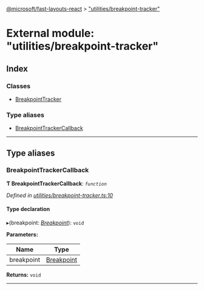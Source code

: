 [@microsoft/fast-layouts-react](../README.md) > ["utilities/breakpoint-tracker"](../modules/_utilities_breakpoint_tracker_.md)

# External module: "utilities/breakpoint-tracker"

## Index

### Classes

* [BreakpointTracker](../classes/_utilities_breakpoint_tracker_.breakpointtracker.md)

### Type aliases

* [BreakpointTrackerCallback](_utilities_breakpoint_tracker_.md#breakpointtrackercallback)

---

## Type aliases

<a id="breakpointtrackercallback"></a>

###  BreakpointTrackerCallback

**Ƭ BreakpointTrackerCallback**: *`function`*

*Defined in [utilities/breakpoint-tracker.ts:10](https://github.com/Microsoft/fast-dna/blob/164dd3ca/packages/fast-layouts-react/src/utilities/breakpoint-tracker.ts#L10)*

#### Type declaration
▸(breakpoint: *[Breakpoint](_utilities_breakpoints_.md#breakpoint)*): `void`

**Parameters:**

| Name | Type |
| ------ | ------ |
| breakpoint | [Breakpoint](_utilities_breakpoints_.md#breakpoint) |

**Returns:** `void`

___

